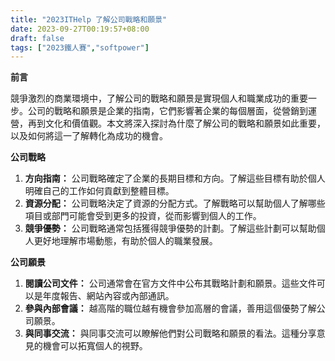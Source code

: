 ```yaml
---
title: "2023ITHelp 了解公司戰略和願景"
date: 2023-09-27T00:19:57+08:00
draft: false
tags: ["2023鐵人賽","softpower"]
---
```


**前言**

競爭激烈的商業環境中，了解公司的戰略和願景是實現個人和職業成功的重要一步。公司的戰略和願景是企業的指南，它們影響著企業的每個層面，從營銷到運營，再到文化和價值觀。本文將深入探討為什麼了解公司的戰略和願景如此重要，以及如何將這一了解轉化為成功的機會。

**公司戰略**

1. **方向指南：** 公司戰略確定了企業的長期目標和方向。了解這些目標有助於個人明確自己的工作如何貢獻到整體目標。
2. **資源分配：** 公司戰略決定了資源的分配方式。了解戰略可以幫助個人了解哪些項目或部門可能會受到更多的投資，從而影響到個人的工作。
3. **競爭優勢：** 公司戰略通常包括獲得競爭優勢的計劃。了解這些計劃可以幫助個人更好地理解市場動態，有助於個人的職業發展。

**公司願景**

1. **閱讀公司文件：** 公司通常會在官方文件中公布其戰略計劃和願景。這些文件可以是年度報告、網站內容或內部通訊。
2. **參與內部會議：** 越高階的職位越有機會參加高層的會議，善用這個優勢了解公司願景。
3. **與同事交流：** 與同事交流可以瞭解他們對公司戰略和願景的看法。這種分享意見的機會可以拓寬個人的視野。